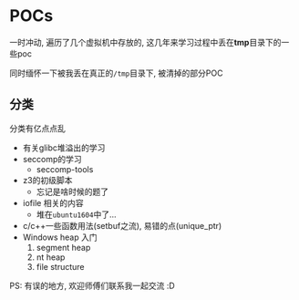 # POCs

一时冲动, 遍历了几个虚拟机中存放的, 这几年来学习过程中丢在**tmp**目录下的一些poc 

同时缅怀一下被我丢在真正的`/tmp`目录下, 被清掉的部分POC

## 分类

分类有亿点点乱 

- 有关glibc堆溢出的学习
- seccomp的学习
    - seccomp-tools
- z3的初级脚本
    - 忘记是啥时候的题了
- iofile 相关的内容
    - 堆在`ubuntu1604`中了...
- c/c++一些函数用法(setbuf之流), 易错的点(unique_ptr)
- Windows heap 入门
    1. segment heap
    2. nt heap
    3. file structure



PS: 有误的地方, 欢迎师傅们联系我一起交流  :D